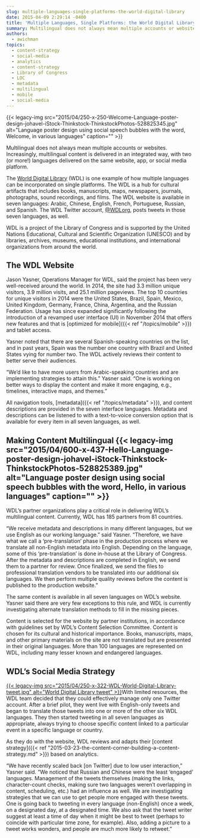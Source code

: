 ```yaml
---
slug: multiple-languages-single-platforms-the-world-digital-library
date: 2015-04-09 2:29:14 -0400
title: 'Multiple Languages, Single Platforms: the World Digital Library'
summary: Multilingual does not always mean multiple accounts or websites. Increasingly, multilingual content is delivered in an integrated way, with two (or more!) languages delivered on the same website, app, or social media platform. The World Digital Library (WDL) is one example of how multiple languages can be incorporated on single platforms. The WDL is a
authors:
  - awichman
topics:
  - content-strategy
  - social-media
  - analytics
  - content-strategy
  - Library of Congress
  - LOC
  - metadata
  - multilingual
  - mobile
  - social-media
---
```


{{< legacy-img src="2015/04/250-x-250-Welcome-Language-poster-design-johavel-iStock-Thinkstock-ThinkstockPhotos-528825345.jpg" alt="Language poster design using social speech bubbles with the word, Welcome, in various languages" caption="" >}} 

Multilingual does not always mean multiple accounts or websites. Increasingly, multilingual content is delivered in an integrated way, with two (or more!) languages delivered on the same website, app, or social media platform.

The [World Digital Library](http://www.wdl.org/en/) (WDL) is one example of how multiple languages can be incorporated on single platforms. The WDL is a hub for cultural artifacts that includes books, manuscripts, maps, newspapers, journals, photographs, sound recordings, and films. The WDL website is available in seven languages: Arabic, Chinese, English, French, Portuguese, Russian, and Spanish. The WDL Twitter account, [@WDLorg](https://twitter.com/WDLorg), posts tweets in those seven languages, as well.

WDL is a project of the Library of Congress and is supported by the United Nations Educational, Cultural and Scientific Organization (UNESCO) and by libraries, archives, museums, educational institutions, and international organizations from around the world.

## The WDL Website

Jason Yasner, Operations Manager for WDL, said the project has been very well-received around the world. In 2014, the site had 3.3 million unique visitors, 3.9 million visits, and 25.1 million pageviews. The top 10 countries for unique visitors in 2014 were the United States, Brazil, Spain, Mexico, United Kingdom, Germany, France, China, Argentina, and the Russian Federation. Usage has since expanded significantly following the introduction of a revamped user interface (UI) in November 2014 that offers new features and that is [optimized for mobile]({{< ref "/topics/mobile" >}}) and tablet access.

Yasner noted that there are several Spanish-speaking countries on the list, and in past years, Spain was the number one country with Brazil and United States vying for number two. The WDL actively reviews their content to better serve their audiences.

“We’d like to have more users from Arabic-speaking countries and are implementing strategies to attain this.” Yasner said. “One is working on better ways to display the content and make it more engaging, e.g., timelines, interactive maps, and themes.”

All navigation tools, [metadata]({{< ref "/topics/metadata" >}}), and content descriptions are provided in the seven interface languages. Metadata and descriptions can be listened to with a text-to-voice conversion option that is available for every item in all seven languages, as well.

## Making Content Multilingual {{< legacy-img src="2015/04/600-x-437-Hello-Language-poster-design-johavel-iStock-Thinkstock-ThinkstockPhotos-528825389.jpg" alt="Language poster design using social speech bubbles with the word, Hello, in various languages" caption="" >}} 

WDL’s partner organizations play a critical role in delivering WDL’s multilingual content. Currently, WDL has 185 partners from 81 countries.

“We receive metadata and descriptions in many different languages, but we use English as our working language.” said Yasner. “Therefore, we have what we call a ‘pre-translation’ phase in the production process where we translate all non-English metadata into English. Depending on the language, some of this ‘pre-translation’ is done in-house at the Library of Congress. After the metadata and descriptions are completed in English, we send them to a partner for review. Once finalized, we send the files to professional translation vendors to be translated into our additional six languages. We then perform multiple quality reviews before the content is published to the production website.”

The same content is available in all seven languages on WDL’s website. Yasner said there are very few exceptions to this rule, and WDL is currently investigating alternate translation methods to fill in the missing pieces.

Content is selected for the website by partner institutions, in accordance with guidelines set by WDL’s Content Selection Committee. Content is chosen for its cultural and historical importance. Books, manuscripts, maps, and other primary materials on the site are not translated but are presented in their original languages. More than 100 languages are represented on WDL, including many lesser known and endangered languages.

## WDL’s Social Media Strategy

[{{< legacy-img src="2015/04/250-x-322-WDL-World-Digital-Library-tweet.jpg" alt="World Digital Library tweet" >}}](https://s3.amazonaws.com/digitalgov/_legacy-img/2015/04/644-x-830-WDL-World-Digital-Library-tweet.jpg)With limited resources, the WDL team decided that they could effectively manage only one Twitter account. After a brief pilot, they went live with English-only tweets and began to translate those tweets into one or more of the other six WDL languages. They then started tweeting in all seven languages as appropriate, always trying to choose specific content linked to a particular event in a specific language or country.

As they do with the website, WDL reviews and adapts their [content strategy]({{< ref "2015-03-23-the-content-corner-building-a-content-strategy.md" >}}) based on analytics.

“We have recently scaled back [on Twitter] due to low user interaction,” Yasner said. “We noticed that Russian and Chinese were the least ‘engaged’ languages. Management of the tweets themselves (making the links, character-count checks, making sure two languages weren&#8217;t overlapping in content, scheduling, etc.) had an influence as well. We are investigating strategies that we can use to get people more engaged with these tweets. One is going back to tweeting in every language (non-English) once a week, on a designated day, at a designated time. We also ask that the tweet writer suggest at least a time of day when it might be best to tweet (perhaps to coincide with particular time zone, for example). Also, adding a picture to a tweet works wonders, and people are much more likely to retweet.”